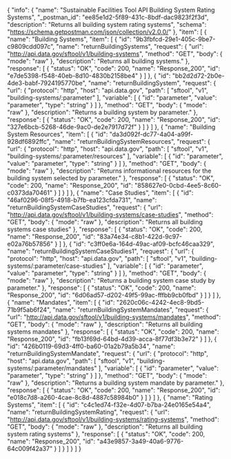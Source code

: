{
  "info": {
    "name": "Sustainable Facilities Tool API Building System Rating Systems",
    "_postman_id": "ee85e1d2-5f89-431c-8bdf-dac9823f2f3d",
    "description": "Returns all building system rating systems",
    "schema": "https://schema.getpostman.com/json/collection/v2.0.0/"
  },
  "item": [
    {
      "name": "Building Systems",
      "item": [
        {
          "id": "9b3fbfcd-29e1-405c-9be7-c9809cdd097c",
          "name": "returnBuildingSystems",
          "request": {
            "url": "http://api.data.gov/sftool/v1/building-systems",
            "method": "GET",
            "body": {
              "mode": "raw"
            },
            "description": "Returns all building systems."
          },
          "response": [
            {
              "status": "OK",
              "code": 200,
              "name": "Response_200",
              "id": "e7de5398-f548-40eb-8d10-4830b2158be4"
            }
          ]
        },
        {
          "id": "bb2d2d72-2b0e-4de3-babf-7924195770be",
          "name": "returnBuildingSystem",
          "request": {
            "url": {
              "protocol": "http",
              "host": "api.data.gov",
              "path": [
                "sftool",
                "v1",
                "building-systems/:parameter"
              ],
              "variable": [
                {
                  "id": "parameter",
                  "value": "parameter",
                  "type": "string"
                }
              ]
            },
            "method": "GET",
            "body": {
              "mode": "raw"
            },
            "description": "Returns a building system by parameter."
          },
          "response": [
            {
              "status": "OK",
              "code": 200,
              "name": "Response_200",
              "id": "327e6bcb-5268-46de-9ac0-de2e7917d72f"
            }
          ]
        }
      ]
    },
    {
      "name": "Building System Resources",
      "item": [
        {
          "id": "da3d092f-dc77-4a04-a99f-928df6892ffc",
          "name": "returnBuildingSystemResources",
          "request": {
            "url": {
              "protocol": "http",
              "host": "api.data.gov",
              "path": [
                "sftool",
                "v1",
                "building-systems/:parameter/resources"
              ],
              "variable": [
                {
                  "id": "parameter",
                  "value": "parameter",
                  "type": "string"
                }
              ]
            },
            "method": "GET",
            "body": {
              "mode": "raw"
            },
            "description": "Returns informational resources for the building system selected by parameter."
          },
          "response": [
            {
              "status": "OK",
              "code": 200,
              "name": "Response_200",
              "id": "858627e0-0cbd-4ee5-8c60-c0373da70461"
            }
          ]
        }
      ]
    },
    {
      "name": "Case Studies",
      "item": [
        {
          "id": "46af0296-08f5-4918-b7fb-ea123cfda731",
          "name": "returnBuildingSystemCaseStudies",
          "request": {
            "url": "http://api.data.gov/sftool/v1/building-systems/case-studies",
            "method": "GET",
            "body": {
              "mode": "raw"
            },
            "description": "Returns all building systems case studies"
          },
          "response": [
            {
              "status": "OK",
              "code": 200,
              "name": "Response_200",
              "id": "83a74e34-c8b1-422d-9c97-e02a76b57856"
            }
          ]
        },
        {
          "id": "c3ff0e6a-164d-49ac-af09-bcfc46caa329",
          "name": "returnBuildingSystemCaseStudies1",
          "request": {
            "url": {
              "protocol": "http",
              "host": "api.data.gov",
              "path": [
                "sftool",
                "v1",
                "building-systems/:parameter/case-studies"
              ],
              "variable": [
                {
                  "id": "parameter",
                  "value": "parameter",
                  "type": "string"
                }
              ]
            },
            "method": "GET",
            "body": {
              "mode": "raw"
            },
            "description": "Returns a building system case study by parameter."
          },
          "response": [
            {
              "status": "OK",
              "code": 200,
              "name": "Response_200",
              "id": "6d06ad57-d202-49f5-99ac-fffbb9cb0fbd"
            }
          ]
        }
      ]
    },
    {
      "name": "Mandates",
      "item": [
        {
          "id": "2620c06c-4242-4ec8-9bd5-71b9f5ab6f24",
          "name": "returnBuildingSystemMandates",
          "request": {
            "url": "http://api.data.gov/sftool/v1/building-systems/mandates",
            "method": "GET",
            "body": {
              "mode": "raw"
            },
            "description": "Returns all building systems mandates"
          },
          "response": [
            {
              "status": "OK",
              "code": 200,
              "name": "Response_200",
              "id": "fb13f69d-64bd-4d39-acca-8f77df3b3e72"
            }
          ]
        },
        {
          "id": "426b0119-69d3-4ff0-ba60-01a2b79a5b34",
          "name": "returnBuildingSystemMandate",
          "request": {
            "url": {
              "protocol": "http",
              "host": "api.data.gov",
              "path": [
                "sftool",
                "v1",
                "building-systems/:parameter/mandates"
              ],
              "variable": [
                {
                  "id": "parameter",
                  "value": "parameter",
                  "type": "string"
                }
              ]
            },
            "method": "GET",
            "body": {
              "mode": "raw"
            },
            "description": "Returns a building system mandate by parameter."
          },
          "response": [
            {
              "status": "OK",
              "code": 200,
              "name": "Response_200",
              "id": "e018c7d8-a260-4cae-8c8d-4887c58984b0"
            }
          ]
        }
      ]
    },
    {
      "name": "Rating Systems",
      "item": [
        {
          "id": "c4c1ed74-f32e-4d07-b7ba-24e0165e54a4",
          "name": "returnBuildingSystemRating",
          "request": {
            "url": "http://api.data.gov/sftool/v1/building-systems/rating-systems",
            "method": "GET",
            "body": {
              "mode": "raw"
            },
            "description": "Returns all building system rating systems"
          },
          "response": [
            {
              "status": "OK",
              "code": 200,
              "name": "Response_200",
              "id": "a43e9857-3a49-40a6-9776-64c009f42a37"
            }
          ]
        }
      ]
    }
  ]
}